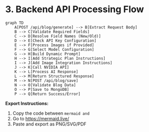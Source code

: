 # 3. Backend API Processing Flow

```mermaid
graph TD
    A[POST /api/blog/generate] --> B[Extract Request Body]
    B --> C[Validate Required Fields]
    C --> D[Resolve Field Names (New/Old)]
    D --> E[Check API Key Configuration]
    E --> F[Process Images if Provided]
    F --> G[Select Model Configuration]
    G --> H[Build Dynamic Prompt]
    H --> I[Add Strategic Plan Instructions]
    I --> J[Add Image Integration Instructions]
    J --> K[Call NVIDIA API]
    K --> L[Process AI Response]
    L --> M[Return Structured Response]
    M --> N[POST /api/blog/save]
    N --> O[Validate Blog Data]
    O --> P[Save to MongoDB]
    P --> Q[Return Success/Error]
```

**Export Instructions:**
1. Copy the code between ```mermaid and ```
2. Go to https://mermaid.live/
3. Paste and export as PNG/SVG/PDF 